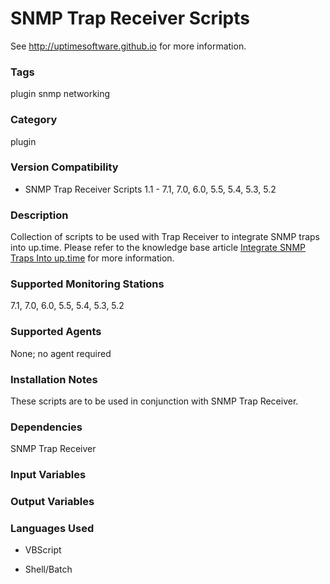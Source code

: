 # SNMP Trap Receiver Scripts

See http://uptimesoftware.github.io for more information.

### Tags 
 plugin   snmp   networking  

### Category

plugin

### Version Compatibility


  
* SNMP Trap Receiver Scripts 1.1 - 7.1, 7.0, 6.0, 5.5, 5.4, 5.3, 5.2
  


### Description
Collection of scripts to be used with Trap Receiver to integrate SNMP traps into up.time. Please refer to the knowledge base article [Integrate SNMP Traps Into up.time](http://support.uptimesoftware.com/article.php?id=585) for more information.


### Supported Monitoring Stations

7.1, 7.0, 6.0, 5.5, 5.4, 5.3, 5.2

### Supported Agents
None; no agent required

### Installation Notes
<p>These scripts are to be used in conjunction with SNMP Trap Receiver.</p>


### Dependencies
<p>SNMP Trap Receiver</p>


### Input Variables


### Output Variables



### Languages Used

* VBScript

* Shell/Batch

